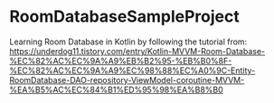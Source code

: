 # RoomDatabaseSampleProject
Learning Room Database in Kotlin by following the tutorial from: 
<br>https://underdog11.tistory.com/entry/Kotlin-MVVM-Room-Database-%EC%82%AC%EC%9A%A9%EB%B2%95-%EB%B0%8F-%EC%82%AC%EC%9A%A9%EC%98%88%EC%A0%9C-Entity-RoomDatabase-DAO-repository-ViewModel-coroutine-MVVM-%EA%B5%AC%EC%84%B1%ED%95%98%EA%B8%B0

